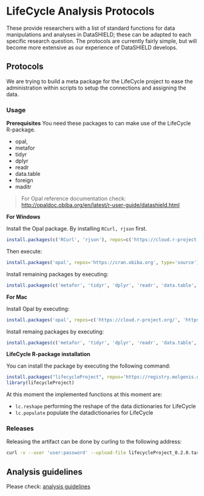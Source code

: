 # LifeCycle Analysis Protocols
These provide researchers with a list of standard functions for data manipulations and analyses in DataSHIELD; these can be adapted to each specific research question. The protocols are currently fairly simple, but will become more extensive as our experience of DataSHIELD develops.

## Protocols
We are trying to build a meta package for the LifeCycle project to ease the administration within scripts to setup the connections and assigning the data.

### Usage

**Prerequisites**
You need these packages to can make use of the LifeCycle R-package.

* opal,
* metafor
* tidyr
* dplyr
* readr
* data.table
* foreign
* maditr

> For Opal reference documentation check: http://opaldoc.obiba.org/en/latest/r-user-guide/datashield.html

**For Windows**

Install the Opal package. By installing ```RCurl, rjson``` first.
```R 
install.packages(c('RCurl', 'rjson'), repos=c('https://cloud.r-project.org/', 'https://www.stats.ox.ac.uk/pub/RWin/'))
```

Then execute: 
```R 
install.packages('opal', repos='https://cran.obiba.org', type='source')
```

Install remaining packages by executing:
```R 
install.packages(c('metafor', 'tidyr', 'dplyr', 'readr', 'data.table', 'foreign', 'maditr'), repos=c('https://cloud.r-project.org/', 'https://www.stats.ox.ac.uk/pub/RWin/'))
```

**For Mac**

Install Opal by executing:
```R 
install.packages('opal', repos=c('https://cloud.r-project.org/', 'https://cran.obiba.org'), dependencies=TRUE)
```

Install remaing packages by executing:
```R 
install.packages(c('metafor', 'tidyr', 'dplyr', 'readr', 'data.table', 'foreign', 'maditr', 'tidyverse', 'gmodels', 'plotly'), repos=c('https://cloud.r-project.org/'))
```

**LifeCycle R-package installation**

You can install the package by executing the following command:

```R
install.packages("lifecycleProject", repos='https://registry.molgenis.org/repository/R/', dependencies = TRUE)
library(lifecycleProject)
```

At this moment the implemented functions at this moment are:

- ```lc.reshape``` performing the reshape of the data dictionaries for LifeCycle
- ```lc.populate``` populate the datadictionaries for LifeCycle

### Releases
Releasing the artifact can be done by curling to the following address:

```bash
curl -v --user 'user:password' --upload-file lifecycleProject_0.2.0.tar.gz https://registry.molgenis.org/repository/r-hosted/src/contrib/lifecycleProject_0.2.0.tar.gz 
```

## Analysis guidelines
Please check: [analysis guidelines](ANALYSIS_GUIDELINES.md)